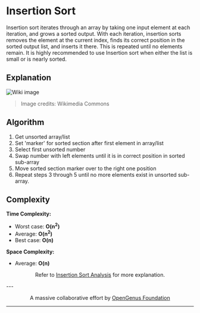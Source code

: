 # Insertion Sort
Insertion sort iterates through an array by taking one input element at each iteration, and grows a sorted output. With each iteration, insertion sorts removes the element at the current index, finds its correct position in the sorted output list, and inserts it there. This is repeated until no elements remain. It is highly recommended to use Insertion sort when either the list is small or is nearly sorted.

## Explanation
![Wiki image](https://upload.wikimedia.org/wikipedia/commons/0/0f/Insertion-sort-example-300px.gif)
> Image credits: Wikimedia Commons

## Algorithm
1. Get unsorted array/list
2. Set 'marker' for sorted section after first element in array/list
3. Select first unsorted number
4. Swap number with left elements until it is in correct position in sorted sub-array
5. Move sorted section marker over to the right one position
6. Repeat steps 3 through 5 until no more elements exist in unsorted sub-array.


## Complexity
**Time Complexity:**
- Worst case: **O(n<sup>2</sup>)**
- Average: **O(n<sup>2</sup>)**
- Best case: **O(n)**

**Space Complexity:**
- Average: **O(n)**

<p align="center">
	Refer to <a href="https://iq.opengenus.org/insertion-sort-analysis/">Insertion Sort Analysis</a> for more explanation. 
</p>
---
<p align="center">
	A massive collaborative effort by <a href="https://github.com/OpenGenus/cosmos">OpenGenus Foundation</a> 
</p>

---
